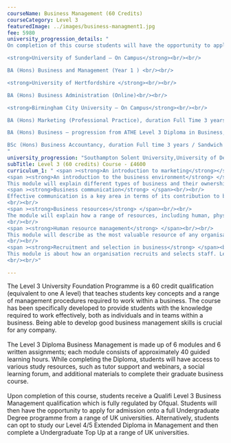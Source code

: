```yaml
---
courseName: Business Management (60 Credits)
courseCategory: Level 3
featuredImage: ../images/business-managment1.jpg
fee: 5980
university_progression_details: "
On completion of this course students will have the opportunity to apply for admission onto a full BA Degree programme from a range of UK universities. Alternatively students can opt to study our Level 4/5 Extended Diploma in Management and then go on to complete a BA Top Up at a range of UK universities.<br/><br/>

<strong>University of Sunderland – On Campus</strong><br/><br/>

BA (Hons) Business and Management (Year 1 ) <br/><br/>

<strong>University of Hertfordshire </strong><br/><br/>

BA (Hons) Business Administration (Online)<br/><br/>

<strong>Birmingham City University – On Campus</strong><br/><br/>

BA (Hons) Marketing (Professional Practice), duration Full Time 3 years<br/><br/>

BA (Hons) Business – progression from ATHE Level 3 Diploma in Business, duration Full time 3 years / Sandwich 4 years<br/><br/>

BSc (Hons) Business Accountancy, duration Full time 3 years / Sandwich 4 years
"
university_progression: "Southampton Solent University,University of Derby,University of Lincoln,University of Central Lancashire (UCLan)"
subTitle: Level 3 (60 credits) Course - £4600
curriculum_1: " <span ><strong>An introduction to marketing</strong></span> <br/><br/> Marketing is a key business function covering a wide range of activities and employing many people. This module develops the knowledge necessary to understand key concepts of the marketing mix, marketing planning and marketing research. As an introduction to marketing, it explains the strategic purpose of the marketing function and how it contributes to business success.<br/><br/>
<span ><strong>An introduction to the business environment</strong> </span> <br/><br/>
This module will explain different types of business and their ownership exist in an economy. Learners will understand role of owner and stakeholders to fulfil purpose of business. The module will help learners to understand how businesses are organised to achieve their targets. This module will also help to understand the way in which the economic, political, legal and social environment can impact on businesses giving the learner an understanding of the range of businesses.<br/><br/>
<span ><strong>Business communication</strong> </span><br/><br/>
Effective communication is a key area in terms of its contribution to business success. When studying this module, learners will gain a thorough understanding of the types of business information used both internally and externally by organisations and the methods used to communicate information to different audiences. In this module, learners will have the opportunity to develop, analyse and evaluate a range of methods used to communicate different types of business information and will understand the purpose of such communication. They will also produce and evaluate different types of business communication of their own.
<br/><br/>
<span ><strong>Business resources</strong> </span><br/><br/>
The module will explain how a range of resources, including human, physical, technological and financial resources, are used and managed within business. This module will help the learner to have an understanding of how human resources are managed and of the employability and personal skills required of personnel in an organisation. Learners will gain an understanding of the purpose of managing resources effectively, not only in relation to human resources but also in terms of physical and technological resources.
<br/><br/>
<span ><strong>Human resource management</strong> </span><br/><br/>
This module will describe as the most valuable resource of any organisation, its human capital. All resources, especially the most valuable, need to be managed in order to obtain the greatest value from them. The module provides an overview of some of the key areas that fall within the remit of the human resources function. By the end of this module learners will gain an understanding of the factors that are taken into account by organisations when planning their human resource management. They will also learn how organisations gain employee motivation and employee commitment.
<br/><br/>
<span ><strong>Recruitment and selection in business</strong> </span><br/><br/>
This module is about how an organisation recruits and selects staff. Learners will gain knowledge and understanding of the process that a business has to go through when recruiting staff. Learners will prepare documents necessary to help select the right person for the job and plan to take part in a selection interview. They will have a broad understanding of the legislation surrounding recruitment and selection and be able to explain how these laws affect a business. As part of this, learners will consider the role of the Human Resource department. This will help them understand the vital role that the HR department plays in helping an organisation achieve its business objectives and will help them in the future when attending a job interview or participating in a selection panel.
<br/><br/>"

---
```

The Level 3 University Foundation Programme is a 60 credit qualification (equivalent to one A level) that teaches students key concepts and a range of management procedures required to work within a business. The course has been specifically developed to provide students with the knowledge required to work effectively, both as individuals and in teams within a business. Being able to develop good business management skills is crucial for any company.
<br/><br/>
The Level 3 Diploma Business Management is made up of 6 modules and 6 written assignments; each module consists of approximately 40 guided learning hours. While completing the Diploma, students will have access to various study resources, such as tutor support and webinars, a social learning forum, and additional materials to complete their graduate business course.
<br/><br/>
Upon completion of this course, students receive a Qualifi Level 3 Business Management qualification which is fully regulated by Ofqual. Students will then have the opportunity to apply for admission onto a full Undergraduate Degree programme from a range of UK universities. Alternatively, students can opt to study our Level 4/5 Extended Diploma in Management and then complete a Undergraduate Top Up at a range of UK universities.